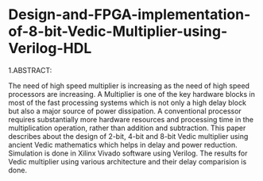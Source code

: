 # Design-and-FPGA-implementation-of-8-bit-Vedic-Multiplier-using-Verilog-HDL

1.ABSTRACT:

The need of high speed multiplier is increasing as the need of high speed processors are increasing. A Multiplier is one of the key hardware blocks in most of the fast processing systems which is not only a high delay block but also a major source of power dissipation. A conventional processor requires substantially more hardware resources and processing time in the multiplication operation, rather than addition and subtraction. This paper describes about the design of 2-bit, 4-bit and 8-bit Vedic multiplier using ancient Vedic mathematics which helps in delay and power reduction. Simulation is done in Xilinx Vivado software using Verilog. The results for Vedic multiplier using various architecture and their delay comparision is done.

